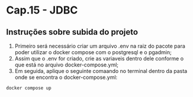 # Cap.15 - JDBC

## Instruções sobre subida do projeto

1. Primeiro será necessário criar um arquivo .env na raiz do pacote para poder utilizar o docker compose com o postgresql e o pgadmin;
2. Assim que o .env for criado, crie as variaveis dentro dele conforme o que está no arquivo docker-compose.yml;
3. Em seguida, aplique o seguinte comaando no terminal dentro da pasta onde se encontra o docker-compose.yml:
```
docker compose up
```
